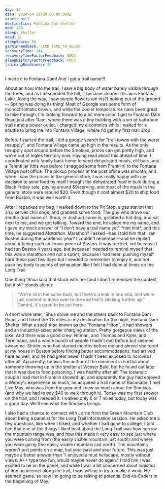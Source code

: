 ```yaml
---
day: 13
date: 2024-04-15T00:00:00.000Z
start: null
destination: Fontana Dam Shelter
end: 166
sleep: Shelter
mood: 🙂
sleepScore: 56
garminFeedback: FIND_TIME_TO_RELAX
recoveryTime: 244
recoveryTimeFactorFeedback: GOOD
sleepHistoryFactorFeedback: POOR
trainingReadiness: 35
---
```

I made it to Fontana Dam! And I got a trail name!!!

About an hour into the trail, I saw a big body of water barely visible through the trees, and as I descended the hill, it became clearer: this was Fontana Lake. Along the way, I saw purple flowers (an iris?) poking out of the ground -- Spring was doing its thing! Most of Georgia was some form of monochromatic brown, and while the cooler temperatures have been great to hike through, I'm looking forward to a bit more color. I got to Fontana Dam Road just after 11am, where there was a tiny building with a set of bathroom stalls and a power outlet. I charged my electronics while I waited for a shuttle to bring me into Fontana Village, where I'd get my first mail drop.

Before I started the trail, I did a google search for "trail towns with the worst resupply", and Fontana Village came up high in the results. As the only resupply spot around before the Smokies, prices can get pretty high, and we're out of Ingles territory now. Having read about this ahead of time, I coordinated with family back home to send dehydrated meals, clif bars, and a Talenti jar (this was before I snagged some from Franklin) to the Fontana Village post office. The pickup process at the post office was smooth, and when I saw the prices in the general store, I was really happy with my decision to send food by mail! I bought the dehydrated food in bulk during a Black Friday sale, paying around $9/serving, and most of the meals in the general store were around $20. Even though it cost almost $20 to ship food from Boston, it was well worth it.

After I repacked my bag, I walked down to the Pit Stop, a gas station that also serves chili dogs, and grabbed some food. The guy who drove our shuttle (trail name of 'Shua, or Joshua) came in, grabbed a hot dog, and sat next to me, and we got talking. Toward the end, he asked me my name, and I gave my stock answer of "I don't have a trail name yet" \*hint hint\*, and this time, he suggested *Marathon*. Marathon? I asked--had I told him that I ran Boston during the pandemic year? I couldn't remember--and he replied about it being such an iconic piece of Boston. It was perfect, not because I had run Boston 4 years ago, but because I needed to remind myself that this was a marathon and not a sprint, because I had been pushing myself hard these past few days but I needed to remember to enjoy it, and not push my body to points of exhaustion like I felt I had done at times on the Long Trail.

One thing 'Shua said that stuck with me (and I don't remember the context, but it still stands alone):
> "We're all in the same boat, but there's a leak in one end, and we're just content to move over to the end that's sticking further up."
Dam(n), it's good to be out here.

A short while later, 'Shua drove me and the others back to Fontana Dam Road, and I hiked the 1.5 miles to my destination for the night, Fontana Dam Shelter. What a spot! Also known as the "Fontana Hilton", it had showers and an industrial-sized solar charging station. Pretty gorgeous views of the lake. And there was a good crew: Hitman, and Thomas and Kyler, and Terminator, and a whole bunch of people I hadn't met before but seemed awesome. Strider, who had started months before me and almost sheltered at my house in Boston before finding better accommodations, had arrived here as well, and he had great news: I hadn't been exposed to norovirus after all! Apparently, he was the author of the comment in FarOut about someone throwing up in the shelter at Wesser Bald, but he found out later that it was due to food poisoning. I was healthy after all! The Icelandic couple I had met in Franklin showed up, and apparently the guy had enjoyed a Wendy's experience so much, he acquired a trail name of Baconator. I met Live Mas, who was from the area and knew so much about the Smokies (and why we had to pay $40 to walk through it). Today was my first shower on the trail, and I needed it. I walked only 6 or 7 miles today, but today was a good day. We'll see what the Smokies brings.

I also had a chance to connect with Lorne from the Green Mountain Club about being a panelist for the Long Trail information session. He asked me a few questions, like when I hiked, and whether I had gone to college; I told him that one of the things I liked best about the Long Trail was how narrow the mountain range was, and how this made it very easy to see just where you were coming from (the easily visible mountain just south) and where you were going (the easily visible mountain just north). The mountains weren't just points on a map, but your past and your future. This was just maybe a better answer than "I enjoyed a mud hellscape, mostly without views. A++ type two fun, would maybe never do again." I told him I was excited to be on the panel, and while I was a bit concerned about logistics of finding internet along the trail, I was willing to try to make it work. He seemed game, so now I'm going to be talking to potential End-to-Enders in the beginning of May.
